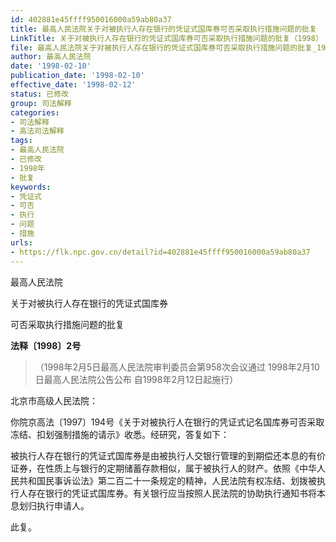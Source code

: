 ```yaml
---
id: 402881e45ffff950016000a59ab80a37
title: 最高人民法院关于对被执行人存在银行的凭证式国库券可否采取执行措施问题的批复
LinkTitle: 关于对被执行人存在银行的凭证式国库券可否采取执行措施问题的批复（1998）
file: 最高人民法院关于对被执行人存在银行的凭证式国库券可否采取执行措施问题的批复_19980210_402881e45ffff950016000a59ab80a37.docx
author: 最高人民法院
date: '1998-02-10'
publication_date: '1998-02-10'
effective_date: '1998-02-12'
status: 已修改
group: 司法解释
categories:
- 司法解释
- 高法司法解释
tags:
- 最高人民法院
- 已修改
- 1998年
- 批复
keywords:
- 凭证式
- 可否
- 执行
- 问题
- 措施
urls:
- https://flk.npc.gov.cn/detail?id=402881e45ffff950016000a59ab80a37
---
```


最高人民法院

关于对被执行人存在银行的凭证式国库券

可否采取执行措施问题的批复

**法释〔1998〕2号**

> （1998年2月5日最高人民法院审判委员会第958次会议通过 1998年2月10日最高人民法院公告公布 自1998年2月12日起施行）

北京市高级人民法院：

你院京高法〔1997〕194号《关于对被执行人在银行的凭证式记名国库券可否采取冻结、扣划强制措施的请示》收悉。经研究，答复如下：

被执行人存在银行的凭证式国库券是由被执行人交银行管理的到期偿还本息的有价证券，在性质上与银行的定期储蓄存款相似，属于被执行人的财产。依照《中华人民共和国民事诉讼法》第二百二十一条规定的精神，人民法院有权冻结、划拨被执行人存在银行的凭证式国库券。有关银行应当按照人民法院的协助执行通知书将本息划归执行申请人。

此复。
